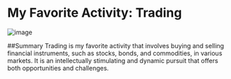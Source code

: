 # My Favorite Activity: Trading
![image](https://github.com/ankrahbill04/favourite/assets/129697584/9d57d98c-2d9a-48ee-9b7b-bfdd082124bc)

##Summary
Trading is my favorite activity that involves buying and selling financial instruments, such as stocks, bonds, and commodities, in various markets. It is an intellectually stimulating and dynamic pursuit that offers both opportunities and challenges.


